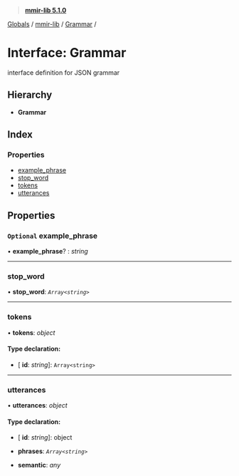 > **[mmir-lib 5.1.0](../README.md)**

[Globals](../README.md) / [mmir-lib](../modules/mmir_lib.md) / [Grammar](mmir_lib.grammar.md) /

# Interface: Grammar

interface definition for JSON grammar

## Hierarchy

* **Grammar**

## Index

### Properties

* [example_phrase](mmir_lib.grammar.md#optional-example_phrase)
* [stop_word](mmir_lib.grammar.md#stop_word)
* [tokens](mmir_lib.grammar.md#tokens)
* [utterances](mmir_lib.grammar.md#utterances)

## Properties

### `Optional` example_phrase

• **example_phrase**? : *string*

___

###  stop_word

• **stop_word**: *`Array<string>`*

___

###  tokens

• **tokens**: *object*

#### Type declaration:

* \[ **id**: *string*\]: `Array<string>`

___

###  utterances

• **utterances**: *object*

#### Type declaration:

* \[ **id**: *string*\]: object

* **phrases**: *`Array<string>`*

* **semantic**: *any*